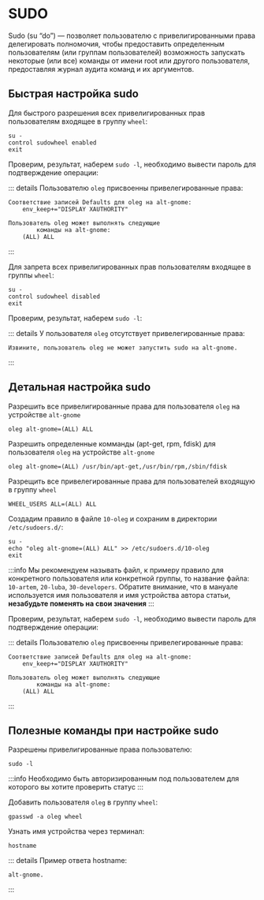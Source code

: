 # SUDO

Sudo (su “do”) — позволяет пользователю с привелигированными права делегировать полномочия, чтобы предоставить определенным пользователям (или группам пользователей) возможность запускать некоторые (или все) команды от имени root или другого пользователя, предоставляя журнал аудита команд и их аргументов.

## Быстрая настройка sudo

Для быстрого разрешения всех привелигированных прав пользователям входящее в группу `wheel`:

```shell
su -
control sudowheel enabled
exit
```

Проверим, результат, наберем `sudo -l`, необходимо вывести пароль для подтверждение операции: 

::: details Пользователю `oleg` присвоенны привелегированные права:
```
Соответствие записей Defaults для oleg на alt-gnome:
    env_keep+="DISPLAY XAUTHORITY"

Пользователь oleg может выполнять следующие
        команды на alt-gnome:
    (ALL) ALL
```
:::

Для запрета всех привелигированных прав пользователям входящее в группы `wheel`:

```shell
su -
control sudowheel disabled
exit
```

Проверим, результат, наберем `sudo -l`: 

::: details У пользователя `oleg` отсутствует привелегированные права:
```
Извините, пользователь oleg не может запустить sudo на alt-gnome.
```
:::


## Детальная настройка sudo

Разрешить все привелигированные права для пользователя `oleg` на устройстве `alt-gnome`

```shell
oleg alt-gnome=(ALL) ALL
```

Разрешить определенные комманды (apt-get, rpm, fdisk) для пользователя `oleg` на устройстве `alt-gnome`

```shell
oleg alt-gnome=(ALL) /usr/bin/apt-get,/usr/bin/rpm,/sbin/fdisk
```

Разрещить все привелегированные права для пользователей входящую в группу `wheel`

```shell
WHEEL_USERS ALL=(ALL) ALL
```

Создадим правило в файле `10-oleg` и сохраним в директории `/etc/sudoers.d/`:

```shell
su -
echo "oleg alt-gnome=(ALL) ALL" >> /etc/sudoers.d/10-oleg
exit
```

:::info
Мы рекомендуем называть файл, к примеру правило для конкретного пользователя или конкретной группы, то название файла: `10-artem`, `20-luba`, `30-developers`. Обратите внимание, что в мануале используется имя пользователя и имя устройства автора статьи, **незабудьте поменять на свои значения** 
:::

Проверим, результат, наберем `sudo -l`, необходимо вывести пароль для подтверждение операции: 

::: details Пользователю `oleg` присвоенны привелегированные права:
```
Соответствие записей Defaults для oleg на alt-gnome:
    env_keep+="DISPLAY XAUTHORITY"

Пользователь oleg может выполнять следующие
        команды на alt-gnome:
    (ALL) ALL
```
:::

## Полезные команды при настройке sudo

Разрешены привелигированные права пользователю:

```shell
sudo -l
```

:::info
Необходимо быть авторизированным под пользователем для которого вы хотите проверить cтатус
:::

Добавить пользователя `oleg` в группу `wheel`:

```shell
gpasswd -a oleg wheel
```

Узнать имя устройства через терминал:

```shell
hostname
```

::: details Пример ответа hostname:
```
alt-gnome.
```
:::

